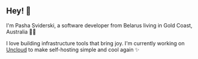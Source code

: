 ## Hey! 👋

I'm Pasha Sviderski, a software developer from Belarus living in Gold Coast, Australia 🏄‍♂️

I love building infrastructure tools that bring joy. I'm currently working on [Uncloud](https://github.com/psviderski/uncloud) to make self-hosting simple and cool again ✨
